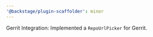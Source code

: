 ```yaml
---
'@backstage/plugin-scaffolder': minor
---
```


Gerrit Integration: Implemented a `RepoUrlPicker` for Gerrit.
